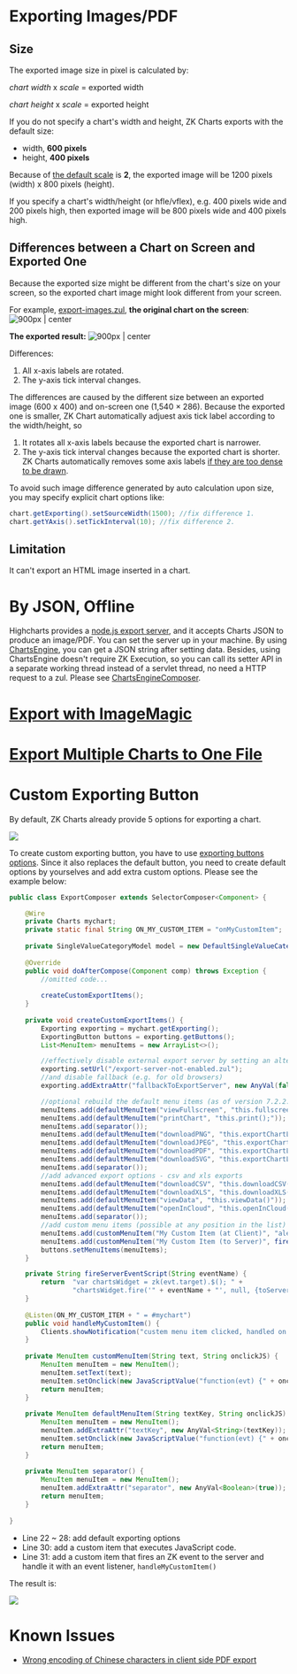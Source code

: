 # Exporting Images/PDF

## Size

The exported image size in pixel is calculated by:

*chart width* x *scale* = exported width

*chart height* x *scale* = exported height

If you do not specify a chart's width and height, ZK Charts exports with
the default size:

- width, **600 pixels**
- height, **400 pixels**

Because of [the default
scale](https://api.highcharts.com/highcharts/exporting.scale) is **2**,
the exported image will be 1200 pixels (width) x 800 pixels (height).

If you specify a chart's width/height (or hfle/vflex), e.g. 400 pixels
wide and 200 pixels high, then exported image will be 800 pixels wide
and 400 pixels high.

## Differences between a Chart on Screen and Exported One

Because the exported size might be different from the chart's size on
your screen, so the exported chart image might look different from your
screen.

For example,
[export-images.zul](https://github.com/zkoss/zkchartsessentials/blob/master/src/main/webapp/export-images.zul),
**the original chart on the screen**: ![ 900px \|
center](zkchart-essentials-chart-on-screen.png " 900px | center")

**The exported result:** ![ 900px \|
center](zkchart-essentials-exported-chart.png " 900px | center")

Differences:

1.  All x-axis labels are rotated.
2.  The y-axis tick interval changes.

The differences are caused by the different size between an exported
image (600 x 400) and on-screen one (1,540 × 286). Because the exported
one is smaller, ZK Chart automatically adjuest axis tick label according
to the width/height, so

1.  It rotates all x-axis labels because the exported chart is narrower.
2.  The y-axis tick interval changes because the exported chart is
    shorter. ZK Charts automatically removes some axis labels [if they
    are too dense to be
    drawn](https://api.highcharts.com/highcharts/yAxis.tickInterval).

To avoid such image difference generated by auto calculation upon size,
you may specify explicit chart options like:

``` java
chart.getExporting().setSourceWidth(1500); //fix difference 1.
chart.getYAxis().setTickInterval(10); //fix difference 2.
```

## Limitation

It can't export an HTML image inserted in a chart.

# By JSON, Offline

Highcharts provides a [node.js export
server](https://www.highcharts.com/docs/export-module/setting-up-the-server),
and it accepts Charts JSON to produce an image/PDF. You can set the
server up in your machine. By using
[ChartsEngine](https://www.zkoss.org/javadoc/latest/zkcharts/org/zkoss/chart/ChartsEngine.html),
you can get a JSON string after setting data. Besides, using
ChartsEngine doesn't require ZK Execution, so you can call its setter
API in a separate working thread instead of a servlet thread, no need a
HTTP request to a zul. Please see
[ChartsEngineComposer](https://github.com/zkoss/zkchartsessentials/blob/master/src/main/java/org/zkoss/zkcharts/essentials/exporting/ChartsEngineComposer.java).

# [Export with ImageMagic](https://www.zkoss.org/wiki/Small_Talks/2015/August/An_alternative_idea_of_exporting_ZK_Charts#Steps_to_Export_ZK_Charts)

# [Export Multiple Charts to One File](https://www.zkoss.org/wiki/Small_Talks/2015/August/An_alternative_idea_of_exporting_ZK_Charts#Advanced_Usage_-_Export_multiple_Charts_to_one_File)

# Custom Exporting Button

By default, ZK Charts already provide 5 options for exporting a chart.

![](zkcharts-essentials-defaultExporting.png)

To create custom exporting button, you have to use [exporting buttons
options](http://api.highcharts.com/highcharts/exporting.buttons). Since
it also replaces the default button, you need to create default options
by yourselves and add extra custom options. Please see the example
below:

``` java
public class ExportComposer extends SelectorComposer<Component> {

    @Wire
    private Charts mychart;
    private static final String ON_MY_CUSTOM_ITEM = "onMyCustomItem";
    
    private SingleValueCategoryModel model = new DefaultSingleValueCategoryModel();
    
    @Override
    public void doAfterCompose(Component comp) throws Exception {
        //omitted code...
        
        createCustomExportItems();
    }
    
    private void createCustomExportItems() {
        Exporting exporting = mychart.getExporting();
        ExportingButton buttons = exporting.getButtons();
        List<MenuItem> menuItems = new ArrayList<>();

        //effectively disable external export server by setting an alternative URL
        exporting.setUrl("/export-server-not-enabled.zul");
        //and disable fallback (e.g. for old browsers)
        exporting.addExtraAttr("fallbackToExportServer", new AnyVal(false));

        //optional rebuild the default menu items (as of version 7.2.2.0), otherwise they are replaced
        menuItems.add(defaultMenuItem("viewFullscreen", "this.fullscreen=new Highcharts.FullScreen(this.container);"));
        menuItems.add(defaultMenuItem("printChart", "this.print();"));
        menuItems.add(separator());
        menuItems.add(defaultMenuItem("downloadPNG", "this.exportChartLocal();"));
        menuItems.add(defaultMenuItem("downloadJPEG", "this.exportChartLocal({type: \"image/jpeg\"});"));
        menuItems.add(defaultMenuItem("downloadPDF", "this.exportChartLocal({type: \"application/pdf\"});"));
        menuItems.add(defaultMenuItem("downloadSVG", "this.exportChartLocal({type: \"image/svg+xml\"});"));
        menuItems.add(separator());
        //add advanced export options - csv and xls exports
        menuItems.add(defaultMenuItem("downloadCSV", "this.downloadCSV()"));
        menuItems.add(defaultMenuItem("downloadXLS", "this.downloadXLS()"));
        menuItems.add(defaultMenuItem("viewData", "this.viewData()"));
        menuItems.add(defaultMenuItem("openInCloud", "this.openInCloud()"));
        menuItems.add(separator());
        //add custom menu items (possible at any position in the list)
        menuItems.add(customMenuItem("My Custom Item (at Client)", "alert('custom menu item clicked, handled in browser')"));
        menuItems.add(customMenuItem("My Custom Item (to Server)", fireServerEventScript(ON_MY_CUSTOM_ITEM)));
        buttons.setMenuItems(menuItems);        
    }

    private String fireServerEventScript(String eventName) {
        return  "var chartsWidget = zk(evt.target).$(); " +
                "chartsWidget.fire('" + eventName + "', null, {toServer: true});";
    }
     
    @Listen(ON_MY_CUSTOM_ITEM + " = #mychart")
    public void handleMyCustomItem() {
        Clients.showNotification("custem menu item clicked, handled on server");
    }
 
    private MenuItem customMenuItem(String text, String onclickJS) {
        MenuItem menuItem = new MenuItem();
        menuItem.setText(text);
        menuItem.setOnclick(new JavaScriptValue("function(evt) {" + onclickJS + "}"));
        return menuItem;
    }
 
    private MenuItem defaultMenuItem(String textKey, String onclickJS) {
        MenuItem menuItem = new MenuItem();
        menuItem.addExtraAttr("textKey", new AnyVal<String>(textKey));
        menuItem.setOnclick(new JavaScriptValue("function(evt) {" + onclickJS + "}"));
        return menuItem;
    }
 
    private MenuItem separator() {
        MenuItem menuItem = new MenuItem();
        menuItem.addExtraAttr("separator", new AnyVal<Boolean>(true));
        return menuItem;
    }
   
}
```

- Line 22 ~ 28: add default exporting options
- Line 30: add a custom item that executes JavaScript code.
- Line 31: add a custom item that fires an ZK event to the server and
  handle it with an event listener, `handleMyCustomItem()`

The result is:

![](zkcharts-essentials-customExporting.png)

# Known Issues

- [Wrong encoding of Chinese characters in client side PDF
  export](https://tracker.zkoss.org/browse/ZKCHARTS-78)
